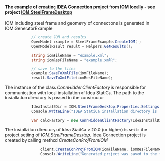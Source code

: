 #### The example of creating IDEA Connection project from IOM locally - see project [IOM.SteelFrameDesktop](https://github.com/idea-statica/iom-examples/tree/master/IOM_SteelFrame1/IOM.SteelFrameDesktop)

IOM including steel frame and geometry of connections is generated in IOM.GeneratorExample

```C#
			// create IOM and results
			OpenModel example = SteelFrameExample.CreateIOM();
			OpenModelResult result = Helpers.GetResults();

			string iomFileName = "example.xml";
			string iomResFileName = "example.xmlR";

			// save to the files
			example.SaveToXmlFile(iomFileName);
			result.SaveToXmlFile(iomResFileName);
```

The instance of the class *ConnHiddenClientFactory* is responsible for communication with local installation of Idea StatiCa. The path to the installation directory is passed in the constructor

```C#
			IdeaInstallDir = IOM.SteelFrameDesktop.Properties.Settings.Default.IdeaInstallDir;
			Console.WriteLine("IDEA StatiCa installation directory is '{0}'", IdeaInstallDir);

			var calcFactory = new ConnHiddenClientFactory(IdeaInstallDir);
```

The installation directory of Idea StatiCa v 20.0 (or higher) is set in the project setting of *IOM.SteelFrameDesktop*. Idea Connection project is created by calling method *CreateConProjFromIOM*

```C#
				client.CreateConProjFromIOM(iomFileName, iomResFileName, fileConnFileNameFromLocal);
				Console.WriteLine("Generated project was saved to the file '{0}'", fileConnFileNameFromLocal);
```




